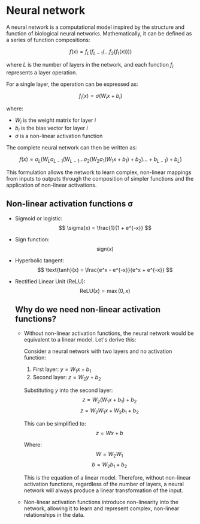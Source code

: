 # Neural network
A neural network is a computational model inspired by the structure and function of biological neural networks. Mathematically, it can be defined as a series of function compositions:

$$ f(x) = f_L(f_{L-1}(...f_2(f_1(x)))) $$

where $L$ is the number of layers in the network, and each function $f_i$ represents a layer operation.

For a single layer, the operation can be expressed as:

$$ f_i(x) = \sigma(W_i x + b_i) $$

where:
- $W_i$ is the weight matrix for layer $i$
- $b_i$ is the bias vector for layer $i$
- $\sigma$ is a non-linear activation function

The complete neural network can then be written as:

$$ f(x) = \sigma_L(W_L \sigma_{L-1}(W_{L-1} ... \sigma_2(W_2 \sigma_1(W_1 x + b_1) + b_2) ... + b_{L-1}) + b_L) $$

This formulation allows the network to learn complex, non-linear mappings from inputs to outputs through the composition of simpler functions and the application of non-linear activations.



## Non-linear activation functions σ
- Sigmoid or logistic: 
  $$ \sigma(x) = \frac{1}{1 + e^{-x}} $$
  
- Sign function: 
  $$ \text{sign}(x) $$

- Hyperbolic tangent: 
  $$ \text{tanh}(x) = \frac{e^x - e^{-x}}{e^x + e^{-x}} $$

- Rectified Linear Unit (ReLU): 
  $$ \text{ReLU}(x) = \max(0, x) $$

  ## Why do we need non-linear activation functions?
  - Without non-linear activation functions, the neural network would be equivalent to a linear model. Let's derive this:

    Consider a neural network with two layers and no activation function:
    
    1. First layer: $y = W_1x + b_1$
    2. Second layer: $z = W_2y + b_2$
    
    Substituting $y$ into the second layer:
    $$z = W_2(W_1x + b_1) + b_2$$
    $$z  = W_2W_1x + W_2b_1 + b_2$$
    
    This can be simplified to:
    $$z = Wx + b$$
    
    Where:
    $$W = W_2W_1$$
    $$b = W_2b_1 + b_2$$
    
    This is the equation of a linear model. Therefore, without non-linear activation functions, regardless of the number of layers, a neural network will always produce a linear transformation of the input.

  - Non-linear activation functions introduce non-linearity into the network, allowing it to learn and represent complex, non-linear relationships in the data.

